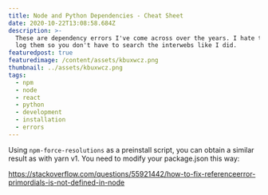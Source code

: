 ```yaml
---
title: Node and Python Dependencies - Cheat Sheet
date: 2020-10-22T13:08:58.684Z
description: >-
  These are dependency errors I've come across over the years. I hate them, so I
  log them so you don't have to search the interwebs like I did.
featuredpost: true
featuredimage: /content/assets/kbuxwcz.png
thumbnail: ../assets/kbuxwcz.png
tags:
  - npm
  - node
  - react
  - python
  - development
  - installation
  - errors
---
```

Using `npm-force-resolutions` as a preinstall script, you can obtain a similar result as with yarn v1. You need to modify your package.json this way:

https://stackoverflow.com/questions/55921442/how-to-fix-referenceerror-primordials-is-not-defined-in-node
